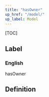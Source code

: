 ```yaml
---
title: "hasOwner"
up_href: "/model/"
up_label: Model
---
```


[TOC]

## Label

### English
hasOwner


## Definition



    
